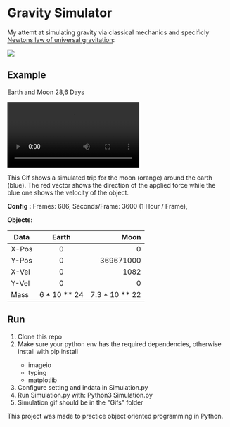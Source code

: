 # Gravity Simulator
My attemt at simulating gravity via classical mechanics and specificly [Newtons law of universal gravitation](https://en.wikipedia.org/wiki/Newton%27s_law_of_universal_gravitation):

![](https://wikimedia.org/api/rest_v1/media/math/render/svg/48f74b3b4d591ba1996c4d481f74ac3ab7e279d7)

## Example
Earth and Moon 28,6 Days

![Earth and Moon](/moon2.mp4)

This Gif shows a simulated trip for the moon (orange) around the earth (blue).
The red vector shows the direction of the applied force while the blue one shows the velocity of the object. 

**Config :** 
Frames: 686,
Seconds/Frame: 3600 (1 Hour / Frame),

**Objects:**

| Data          | Earth         | Moon          |
| ------------- |:-------------:| ----------:   |
| X-Pos         | 0             | 0             |
| Y-Pos         | 0             | 369671000     |
| X-Vel         | 0             |    1082       |
| Y-Vel         | 0             |    0          |
| Mass          | 6 * 10 ** 24  |7.3 * 10 ** 22 |


## Run ##
1. Clone this repo
2. Make sure your python env has the required dependencies, otherwise install with pip install <Package>
    * imageio
    * typing
    * matplotlib
3. Configure setting and indata in Simulation.py
4. Run Simulation.py with: Python3 Simulation.py
5. Simulation gif should be in the "Gifs" folder

This project was made to practice object oriented programming in Python.
